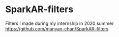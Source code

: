 # SparkAR-filters
Filters I made during my internship in 2020 summer
https://github.com/manyan-chan/SparkAR-filters
